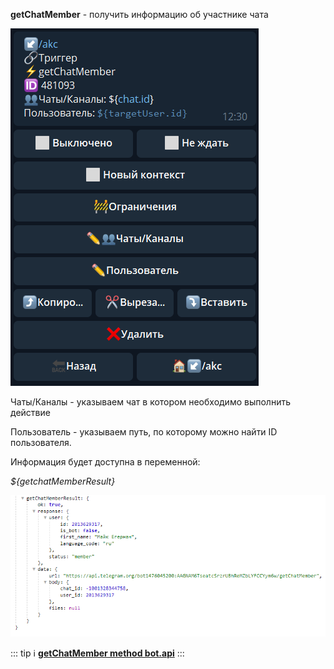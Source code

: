 
**getChatMember** - получить информацию об участнике чата

![](./1.png)

Чаты/Каналы - указываем чат в котором необходимо выполнить действие

Пользователь - указываем путь, по которому можно найти ID пользователя.

Информация будет доступна в переменной:

_${getchatMemberResult}_

![](./2.png)


::: tip ℹ️
[**getChatMember method bot.api**](https://core.telegram.org/bots/api#getchatmember)
:::






